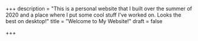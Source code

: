 +++
description = "This is a personal website that I built over the summer of 2020 and a place where I put some cool stuff I've worked on. Looks the best on desktop!"
title = "Welcome to My Website!"
draft = false

+++
